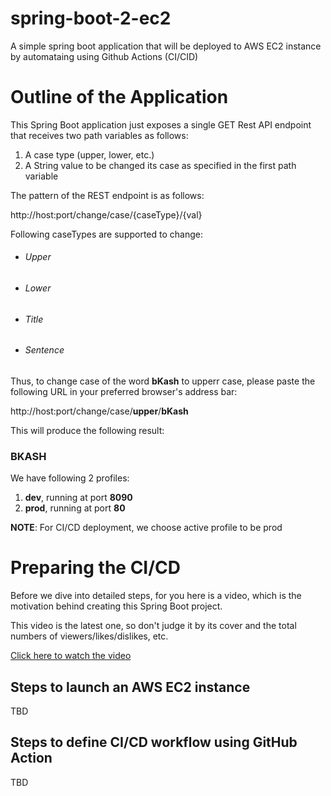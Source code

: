 # spring-boot-2-ec2
A simple spring boot application that will be deployed to AWS EC2 instance by automataing using Github Actions (CI/CID)

# Outline of the Application
This Spring Boot application just exposes a single GET Rest API endpoint that receives two 
path variables as follows:

1. A case type (upper, lower, etc.)
2. A String value to be changed its case as specified in the first path variable

The pattern of the REST endpoint is as follows:

http://host:port/change/case/{caseType}/{val}

Following caseTypes are supported to change:
- ###### Upper 
- ###### Lower
- ###### Title
- ###### Sentence

Thus, to change case of the word **bKash** to upperr case, please paste the following URL in your preferred browser's address bar:

http://host:port/change/case/**upper**/**bKash**

This will produce the following result:

### BKASH

We have following 2 profiles:
1. **dev**, running at port **8090**
2. **prod**, running at port **80**

**NOTE**: For CI/CD deployment, we choose active profile to be prod

# Preparing the CI/CD
Before we dive into detailed steps, for you here is a video, which is the motivation behind creating this Spring Boot project.

This video is the latest one, so don't judge it by its cover and the total numbers of viewers/likes/dislikes, etc.

[Click here to watch the video](https://www.youtube.com/watch?v=1-CKqngg6GY&t=1128s "Auto Deploy Spring Boot Project Using GitHub Actions to AWS EC2")

## Steps to launch an AWS EC2 instance 
TBD

## Steps to define CI/CD workflow using GitHub Action
TBD

